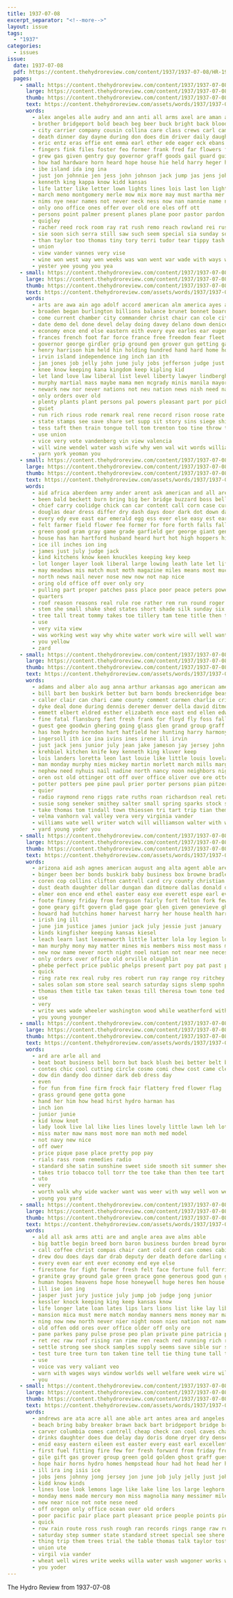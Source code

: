 ```yaml
---
title: 1937-07-08
excerpt_separator: "<!--more-->"
layout: issue
tags:
  - "1937"
categories:
  - issues
issue:
  date: 1937-07-08
  pdf: https://content.thehydroreview.com/content/1937/1937-07-08/HR-1937-07-08.pdf
  pages:
    - small: https://content.thehydroreview.com/content/1937/1937-07-08/small/HR-1937-07-08-01.jpg
      large: https://content.thehydroreview.com/content/1937/1937-07-08/large/HR-1937-07-08-01.jpg
      thumb: https://content.thehydroreview.com/content/1937/1937-07-08/thumbnails/HR-1937-07-08-01.jpg
      text: https://content.thehydroreview.com/assets/words/1937/1937-07-08/HR-1937-07-08-01.txt
      words:
        - alex angeles alle audry and ann anti all arms axel are aman alin ast allen august aid artie ang amelia ach anderson american ane area ald ago
        - brother bridgeport bold beach beg beer buck bright back blood but bros barber blind belew bernice beles benson beak both bens bones black box bridge begun beh bese bloom been brought bandy bring banks bartley begin breeding bert berry books bassler bonus business big bow born brood blower baly bend broad baby basket basler boucher board bank began
        - city carrier company cousin collina care class crews carl campus county curnutt cash cattle curtin coupe cana citizen church cong cast court come clayton cold car carruth close cox cream case count coast cam chain camp cool can college cation colorado charles cain cargill cutter campbell cave came cant che collier con
        - death dinner day dayne during don does dim driver daily daugherty dice danforth dry deep dean date degree danie doubt dodge days doing daughters down dewey dun dies daring
        - eric entz eras effie ent emma earl ether ede eager eck ebans even every east else earhart end etta ean elk
        - fingers fink files foster feo former frank fred far flowers friend fish frida forest few first farm fall fun freshman for fons frederick fresh flag free from fare fuel friends froese fire fair friday flight figures fine felt fought
        - grew gas given gentry guy governor graff goods gail guard guinea grey glad george glass gregg gross glidewell grand garvey gash gave garhart gray
        - how had hardware horn heard hope house hie held harry heger hot home henry hose henty hun heart harvest harvey hering half has horse heir him hazel hole hunt head her herd heres high hark hutchinson hydro humes homer husband hail hand hafer honor howland houston
        - ibe island ida ing ina
        - just jon johnnie jen jess john johnson jack jump jas jens johnston june july jin jacob jean
        - kenneth king kappa know kidd kansas
        - life latter like letter lown lights lines lois last lon light lay list landing lightning lema long later live lin louis ling lunch lak left lloyd lala leader labor lang late lingle lawton land law lee lovey longs lawn ler lor lea longer
        - march meno montgomery merle mow mix more may must martha mer many mont mals marie members mcanally miss matter made max masters mare melba mine mae mite milles massey most much might men mei mile mis mock mills mary model monday market miles minne mar main miller milk mele mee marman man morning meas maybe mcfarlin
        - nims nye near names not never neck ness now nan nannie name nichole north night neal niece new noonan navy nine nest nor
        - only ono office ones offer over old ore oles off ott
        - persons point palmer present planes plane poor pastor pardon president phan pat phoenix pang part past paul par para park pales pete putnam phi pee pees por pies page pipe power place pitzer person pen poe pec port payne police
        - quigley
        - racher reed rock room ray rat rush remo reach rowland rei russell row ren rounds rye roland rena rajo reno reveal ready radio running renga rate rain ree ricks race raymond rondo ran roy
        - sie soon sich serra still saw such seem special sia sunday southward shon said short spare severe she storm sch shelby supper september stuff student states sae search school shea say score stade seven second sleep ship south shall sock shamrock steading session schoo saving smith state street skull safo side ser saa shan sau salad setters show seen shams sweeney sam son sumer saturday station sister see sean story shoats shoe spring spies sham sports
        - than taylor too thomas tiny tory terri tudor tear tippy tash texas try tea top ture take taken ties tuttle tax tue tse them tona town thiessen the ten thi trip then tailor tes tran tom tay tommy tie torn toi teem tadlock tucker tell tat tek
        - union
        - view vander vannes very vise
        - wine won west way wen weeks was wan went war wade with ways worlds will white wie well work weatherford william wife warm whale wile working watts weck windes week wit walton wayand wide williams while winslow water weather wave world warns wah wheat
        - yester yee young you yea
    - small: https://content.thehydroreview.com/content/1937/1937-07-08/small/HR-1937-07-08-02.jpg
      large: https://content.thehydroreview.com/content/1937/1937-07-08/large/HR-1937-07-08-02.jpg
      thumb: https://content.thehydroreview.com/content/1937/1937-07-08/thumbnails/HR-1937-07-08-02.jpg
      text: https://content.thehydroreview.com/assets/words/1937/1937-07-08/HR-1937-07-08-02.txt
      words:
        - arts are awa ain ago adolf accord american alm america ayes arthur all abide april ator able aid and arkansas ard
        - broaden began burlington billions balance brunet bonnet board beg budge beth beat big blum bom been basque back bard bur begin bal buy bring brick barkley business both budding basket bel break bitter baby bruckart burst bers betters bay bruno bor bead but bilbao
        - come current chamber city commander christ chair can cole citizen coleman crumble code constant course con certain cal cleveland congress clare care class came camille clear church car carry cobb comfort call common credit corners cause coins clark close cambria charles colee county cron camera cheer crea crete coop circle court crown confer
        - date demo del done devel delay doing davey delano down denice deep daughter dress danger duty dimes day distin dan daniel deal days dent drop der dela
        - economy ence end else eastern eith every eye earles ear eugene edward even ethel ellis ever easy earle early
        - frances french foot far force france free freedom fear fleet former fuehrer franco francisco front forth fewer flower fore friend famous favor first forget fellow feast farmer franklin fed fair few from fiscal frank for figures fight friends floor full
        - governor george girdler grip ground gen grover gun getting garrison grown ger govern germany gave gov general garner goes german guns genera gers gove gram geen given good gallant guadalajara game grace group gam
        - henry harrison him held hin holding hundred hand hard home hot house hope hush hen how habit hauptmann hold har head has high hydro halt happy hes her had half honor hands
        - irvin island independence ing inch ian ith
        - jan jones job jelly john june july jobs jefferson judge just joy jesse
        - knee know keeping kana kingdom keep kipling kid
        - let land love law liberal list level liberty lawyer lindbergh last lloyd loy lewis lies left less lately little lacy lines lace lightning laws lull loose labor leipzig lamp live like leader long look leon line lights leaders
        - murphy martial mass maybe mama men mcgrady minis manila mayor miss much madrid match might man more miners moment minister manners most many mains may market mark members made must
        - newark new nor never nations not neu nation news nish need name north northern now nagle nigh night near nose
        - only orders over old
        - plenty plants plant persons pal powers pleasant part por pickard public pont present pace pacific path patient per pore perkins people plain pers ping prince pen pro press pillows policy polit peo person paul picket power president
        - quiet
        - run rich rious rode remark real rene record rison roose rate rom reasor ron rebel robinson ready roads rob reach route roosevelt rally rent robin reading ree
        - state stamps see save share set supp sit story sins siege shields sugar step sary sat shelling say soon said severe session speed sewing six stand sharp strength sen south still shoulder side show son send strike service senator simple states steel stock spanish soe signs student stove square seem severs sees such silver spain shave supply ship she surgent self
        - tess taft then train tongue toll tom trenton too tine throw ten tee taw talk tank tal table the tell take turn theresa taken toe them times than thing
        - use union
        - vice very vote vandenberg vin view valencia
        - will wine wendel water wash wife why wen wal wit words william word war worlds wagner works white working wedding write willing work way wish while want wheel wall wilmington welt was with week worker western washington
        - yarn york yeoman you
    - small: https://content.thehydroreview.com/content/1937/1937-07-08/small/HR-1937-07-08-03.jpg
      large: https://content.thehydroreview.com/content/1937/1937-07-08/large/HR-1937-07-08-03.jpg
      thumb: https://content.thehydroreview.com/content/1937/1937-07-08/thumbnails/HR-1937-07-08-03.jpg
      text: https://content.thehydroreview.com/assets/words/1937/1937-07-08/HR-1937-07-08-03.txt
      words:
        - aid africa aberdeen army ander arent ask american and all are america
        - been bald beckett burn bring big ber bridge buzzard boss bell base beat boys boy began ball bright bony brought body bar blue back blood bear better bare bet born but bluebird bird barber bound bees brown barn brave
        - chief carry coolidge chick can car content call corn case cure cold come con cayenne col cant care cord cary child company cases cool caro cause count calvin cutting comes course cable
        - douglas dear dress differ dry dash days door dark dot down davis does done day drier deep der dan deer daily deal
        - every edy eve east ear emerald egg ess ever else easy est early ell even
        - felt farmer field flower fee former for fore forth falls fall from far floor fairly fires fun fin frost fast fleet full fare finger first friends found fresh fie fost
        - green good gram gray game grade garfield ger george giant gen geri gone grammar gave goes glaze grain
        - house has han hartford husband heard hurt hot high hoppers hint him hes hey head hydro how hunt honey heavens hed hair heres height hand her home hold hard held hunter hone hay had half
        - ice ill inches ion ing
        - james just july judge jack
        - kind kitchens know keen knuckles keeping key keep
        - lot longer layer look liberal large lowing leath late let life lay leather loss last loose low left leicester like less long likes light larger lesson live lie later ledger little
        - may meadows mis match must moth magazine miles means most much minister man miss more ming malloch min mow made many matter
        - north news nail never nose new now not nap nice
        - oring old office off over only ory
        - pulling part proper patches pass place poor peace peters power peter pork president peg pop pete pade pear people per pet plain
        - quarters
        - roof reason reasons real rule roe rather rem run round roger road read rise rita ready raymond ring rival roper reach rings rab
        - stem she small shake shed states short shade silk sunday six stand sons shown soe school snow sword spring straw sweet stock sun show sir supply summer stray ship second sky sandy smoke said set say single saving steel scale service sailor sur see special shiver space sam sailing south seen sailors surface subject start smart smith sit straight strange such seek still sea shape
        - tree tall treat tommy takes toe tillery tam tene title then town tones ton tha tait ted the try towns teacher taken thing than tone ture tears tender tims toward tut tell tilt tri times them too take
        - use
        - very vita view
        - was working west way why white water work wire will well want warm world win worn wearing whitman wit weight ways wool wife washington worl winter with wise waste went week wish wall weather wear wide
        - you yellow
        - zard
    - small: https://content.thehydroreview.com/content/1937/1937-07-08/small/HR-1937-07-08-04.jpg
      large: https://content.thehydroreview.com/content/1937/1937-07-08/large/HR-1937-07-08-04.jpg
      thumb: https://content.thehydroreview.com/content/1937/1937-07-08/thumbnails/HR-1937-07-08-04.jpg
      text: https://content.thehydroreview.com/assets/words/1937/1937-07-08/HR-1937-07-08-04.txt
      words:
        - adams and alber alo aug anna arthur arkansas ago american amen able ana all ann ano alma ain are archie ane adkin amarillo adkins ani
        - bill bart ben buskirk better but barn bonds breckenridge beasley billy baby bank began been bers biddy bie bradley box bartley brother barber ball bar banning beck barnard blaine buy barney baul bear bring burg bobby business bottle best bryan butler
        - caller clair can chari came county comment carmen charlie cris canell car colo cash carpenter clear corbet cox carnegie charles cream cin chet colorado clarence city carver clinton caddo cook cobb cartwright creek cotter chas cost cashier camp close con cheek coll clea cheap cecil cannon christine christian curnutt claud cantrell
        - dyke deal done during dennis deremer denver della david ditmore deets darko dale danger due days daughter davis daughters day duncan dalke das down
        - emmett elbert eldred esther elizabeth ence east end ellen edwards entz emma ernest egg everet edgar epperly earl evelyn
        - fine fatal flansburg fant fresh frank for floyd fly foss falls farewell fam fall frid foreman fund folly farm friends flora funk friend forget few fort fetzer farrell folks friday first from
        - guest gee goodwin ghering going glass glen grand group graff geneva george given good gripe game georgia gregg grant
        - has hom hydro herndon hart hatfield her hunting harry harmony horse hardware happy henty hamper hour henry hope hastings harvest hot had house harley home hay hawkins hurry helena harold head high hawk
        - ingersoll ith ice ina ivins ines irene ill irvin
        - just jack jens junior july jean jake jameson jay jersey john june johnston janzen justice juanita johns james
        - krehbiel kitchen knife key kenneth king kluver keep
        - lois landers loretta leon last louie like little louis loveland later lige lee line lunch leo latter lugenbeel living lawton lincoln lively lobaugh lynn lat lovetta losing lloyd
        - man monday murphy mies mickey martin morlett march mills margie mis mates many maude murn mary much mon marie maybe marion mound meno miles miller mose mcclure mew mee malle margaret melvin may mise more majors mae made magazine members martha miss matter
        - nephew need nyhuis nail nadine north nancy noon neighbors night new near nowka now niece news
        - oren ost old ottinger ott off over office oliver ove ore otte oregon oma obi otto orth omar oland otha
        - potter potters pee pine paul prier porter persons pian pitzer pro pearl people pankratz peterson pines poos present park part plenty pleasant price poe perry pean press post pack president packard per payne paler
        - quier
        - radio raymond reno riggs rate ruths roan richardson real reta randell ross reading ray russell richmond repp roof regular roy roscoe ruth rumsey ramey
        - susie song seneker smithey salter small spring sparks stock school salem sons south stove still strong shelton steffens springlake sylvia sol sack sweet saturday sun shy seal sic sherman suran selma sed service springs state see sister stay scarth stocks story sigh sok sal sylvester smith soon surplus sunday seed son she
        - take thomas tom tindall town thiessen tri tart trip tian them texas the triplett thermos train theron thelma try talkington
        - velma vanhorn val valley vera very virginia vander
        - williams wate well writer watch will williamson walter with wyler watson walker wheat wil west work worth willert went windows wee wife way world wolf william want wish waters wilburn was weather week wildman while warde weatherford worlds worley
        - yard young yoder you
    - small: https://content.thehydroreview.com/content/1937/1937-07-08/small/HR-1937-07-08-05.jpg
      large: https://content.thehydroreview.com/content/1937/1937-07-08/large/HR-1937-07-08-05.jpg
      thumb: https://content.thehydroreview.com/content/1937/1937-07-08/thumbnails/HR-1937-07-08-05.jpg
      text: https://content.thehydroreview.com/assets/words/1937/1937-07-08/HR-1937-07-08-05.txt
      words:
        - arizona aid ash agnes american august ang alta agent able are alex and ana alvis ates all anderson audrey
        - binger been ber bonds buskirk baby business box browne bradley best but buy balance bruckart banks bennett ben bank bridge bonus bill brother bobby bran bert broad beste bring
        - coren cop collins clifton cantrell card cry county christian cosner carruth charles cobb came can cash colorado chamber curnutt camp con cyril city creed cure cashier clifford clerk care calendar corre common charter carlyle clinton close claude carver call cour carney carey court carmen char cheer caddo
        - dust death daughter dollar dungan dan ditmore dallas donald daughters day during david delbert doing deed days daniel due
        - elmer eon ence end ethel easter easy exe everett espe earl eve elizabeth eastern
        - foote finney friday from ferguson fairly fort felton fork few free fetters ford flowers flansburg for fore flock friends french farm fable furnish first fee
        - gone geary gift govern glad gage goar glen given genevieve ghering going grain golden
        - howard had hutchins homer harvest harry her house health harris hoppers henry high hand hinton hubert herbert haley hamilton how henty home hurry half henke hopkins hydro hafer has heart
        - irish ing ill
        - june jim justice james junior jack july jessie just january
        - kinds kingfisher keeping kansas kiesel
        - leach learn last leavenworth little latter lola loy legion lough lee lodge lyle left like let leader letter living land long louise lady law lesson
        - man murphy mony may matter mines mis members miss most mass monday made mildred meridian mill miller messimer mexico missouri mur marguerite mago melvin more mckinley mullins morning
        - new now name never north night noel nation not near nee necessary news nuse
        - only orders over office old orville oloughlin
        - phebe perfect price public phelps present part poy pat past phy paso pope pledge park peoples postal pennington persons per pueblo prier paper peace pickup process piano pare proper par person pauline
        - quick
        - ring rate rex real ruby res robert run ray range roy ritchey read rush russell
        - sales solan som store seal search saturday signs slemp spohn soon stepp summer supply said sister stocks saw service sutton stocker sallie selis saal share simple sale summons surgeon school see santa short second subject standard star sunday stockton smith stock session state story states she still set ship seems sylvester son scott
        - thomas them title tax taken texas till theresa town tone ted take trip try tex tobe than the too townsend tho
        - use
        - very
        - write wes wade wheeler washington wood while weatherford with well weil will weather ways weeks want week wells work was wedding waller wheat worley wykert walt william weekly went williams way
        - you young younger
    - small: https://content.thehydroreview.com/content/1937/1937-07-08/small/HR-1937-07-08-06.jpg
      large: https://content.thehydroreview.com/content/1937/1937-07-08/large/HR-1937-07-08-06.jpg
      thumb: https://content.thehydroreview.com/content/1937/1937-07-08/thumbnails/HR-1937-07-08-06.jpg
      text: https://content.thehydroreview.com/assets/words/1937/1937-07-08/HR-1937-07-08-06.txt
      words:
        - ard are arle all and
        - beat boat business bell born but back blush bei better belt bears borne
        - contes chic cool cutting circle cosmo comi chew cost came cleverly comes comfort coins city change can counts
        - dow din dandy doo dinner dark deb dress day
        - even
        - for fun from fine firm frock fair flattery fred flower flag
        - grass ground gene gotta gone
        - hand her him how head hirst hydro harman has
        - inch ion
        - junior junie
        - kid know knot
        - lady look live lal like lies lines lovely little lawn leh lot linen
        - miss mater maw mans most more man moth med model
        - not navy new nice
        - off ower
        - price pique pase place pretty pop pay
        - rials rass room remedies radio
        - standard she satin sunshine sweet side smooth sit summer sheer stay sour small sen shoulder sis salary start shadow still send sewing star salute short swing say smart strange sean service size said
        - takes trio tobacco toll torr the toe take than then tee tart
        - uto
        - very
        - worth walk why wide wacker want was weer with way well won wedding will
        - young you yard
    - small: https://content.thehydroreview.com/content/1937/1937-07-08/small/HR-1937-07-08-07.jpg
      large: https://content.thehydroreview.com/content/1937/1937-07-08/large/HR-1937-07-08-07.jpg
      thumb: https://content.thehydroreview.com/content/1937/1937-07-08/thumbnails/HR-1937-07-08-07.jpg
      text: https://content.thehydroreview.com/assets/words/1937/1937-07-08/HR-1937-07-08-07.txt
      words:
        - ald all ask arms atti are and angle area ave alms able
        - big battle begin breed born baron business burden bread byron blue bench but bay bending begun black been barrer bent back bitter bye both brilliant bill bein bag bray balt bills buy boat bunk brought brings bluff blind bark box beat bureau
        - call coffee christ compas chair cant cold cord can comes cabin christmas curt common cords case coton colle count cons come credit con coup came care cap cheeks craig content cotton car cost cause course city copper check chance company
        - drew dou does days dar drab deputy der death defore darling den down dering deep done duty day dark dave deal dog door
        - every even ear ent ever economy end eye else
        - firestone for fight former fresh felt face fortune full ferring from fand field fitting fine far first few fon found fore fury feld fall fone faint fea forget friend
        - granite gray ground gale green grace gone generous good gun guess guard gum getting gold gravely going
        - human hopes heavens hope hose honeywell huge heres hen house hills hands how heart high hair hour half harsh horse hydro horns hard held hundred hold has henry her him ham had howorth home host heard hams
        - ill ise ion ing
        - jasper just jury justice july jump job judge jong junior
        - kessler knock keeping king keep kansas know
        - life longer late loan lates lips lars lions list like lay liberal last lovett left look lower love ling less little low lea luck long later lake let lupe letter lord les land lie likely lawyer large line living lot
        - mansion mica must mere match monday manners mens money mar matter man mean mowery more mission milling may miles main might million many mention mines made most much miss mayer marry men miners mine moneymaker
        - ning now new north never nier night noon nies nation not name near
        - old offen odd ores over office older off only ore
        - pane parkes pany pulse prose peo plan private pine patricia partner pagan price plati present prom pot person poet people pay part proud power peace poleon pin pos peak penny pat phil pipe phe pede promise profit pro process pour place
        - ret rec raw roof rising ran rime ren reach red running rich ring remark road rusher range rat room resto relation rather ritten rock roar rosa river rex read risk rough
        - settle strong see shock samples supply seems save sible sur shoulders silvain shook storm short secret still standard stove spring story suing seat stant streets saw step she sheer spare side stam selves store sell saa simple surprise set said strug sam shoulder seven sir suit shou service silver song shore stormy sink say stock suits sense steady special study sells such stone summers shia signs sion sis straight sides sails
        - test ture tree turn ton taken tine tell tie thing tune tall thousand toward trom take tricia than tears tho truly tak tor trick tarlton try trip talk too then top the timber till throw thi thick them
        - use
        - voice vas very valiant veo
        - warn with wages ways window worlds well welfare week wire william wellington wood wisdom won warrens warren worst warning wide want wife wolf weak went while wish wait way war word worn was will work wear why west wave
        - you
    - small: https://content.thehydroreview.com/content/1937/1937-07-08/small/HR-1937-07-08-08.jpg
      large: https://content.thehydroreview.com/content/1937/1937-07-08/large/HR-1937-07-08-08.jpg
      thumb: https://content.thehydroreview.com/content/1937/1937-07-08/thumbnails/HR-1937-07-08-08.jpg
      text: https://content.thehydroreview.com/assets/words/1937/1937-07-08/HR-1937-07-08-08.txt
      words:
        - andrews are ata acre all ane able art antes area ard angeles and ask
        - beach bring baby breaker brawn back bart bridgeport bridge brittle bars big been burden bea but balance boy bigger buy better business
        - carver columbia comes cantrell cheap check can cool caves chance con crawford cold course cheer crater case company coats curl come cases city came cash car church coffee coil coast call cutter coppock corn
        - drinks daughter does due delay day doris done dryer dry dense during deal deremer duty dunithan
        - enid easy eastern eileen est easter every east earl excellent
        - first fuel fitting fire few for fresh forward from friday front foot floyd flowers forest falls flakes fair finder free fred fand fing far fay fun farm forland farms frank ford
        - gile gift gas grover group green gold golden ghost graff guess grown good
        - hope hair horns hydro homes hempstead hour had hot head her high home how henzler has heal hens half heads heres
        - ill ira ing isis ice
        - jobs jens johnny jong jersey jon june job july jelly just john
        - kidd know kinds
        - lines lose look lemons lage like lake line los large leghorn land larger lion lax lynn longer life lor left long lay last lat live lovely
        - monday mens made mercury mon miss magnolia many messimer miles more music morning money main mile must most mound miller may mar mckenzie
        - new near nice not note nese need
        - off oregon only office ocean over old orders
        - poor pacific pair place part pleasant price people points pies paris pick pedro piano portland per piston public pump page pie point player pine pay plan pretty
        - quick
        - row rain route ross rush rough ran records rings range raw running ready regular rolling rival river roy
        - saturday step summer state standard street special see shere sunday seiberling set san south seem stock spring sand sunkist size solid stallion show said soap sali seat such spark sea sell subject sale spies station short still standing save supply sorrel sally side sorrow stand seen springs stella school saw service sermon stockton sights shade
        - thing trip them trees trial the table thomas talk taylor tost tas test till try tha takes than taken ted
        - union ute
        - virgil via vander
        - wheat well wires write weeks willa water wash wagoner works white went will work wisdom week west with wave weather wry wise words wish way wil want was while wes wedding
        - you yoder
---
```


The Hydro Review from 1937-07-08

<!--more-->


